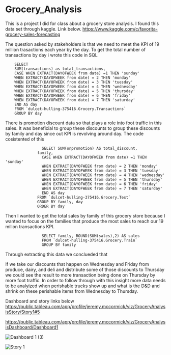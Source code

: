 # Grocery_Analysis
This is a project I did for class about a grocery store analysis. I found this data set through kaggle. Link below. 
https://www.kaggle.com/c/favorita-grocery-sales-forecasting


The question asked by stakeholders is that we need to meet the KPI of 19 million trasactions each year by the day. To get the total number of transactions by day i wrote this code in SQL 

        SELECT 
        SUM(transactions) as total_transactions,
        CASE WHEN EXTRACT(DAYOFWEEK from date) =1 THEN 'sunday' 
        WHEN EXTRACT(DAYOFWEEK from date) = 2 THEN 'monday'
        WHEN EXTRACT(DAYOFWEEK from date) = 3 THEN 'tuesday'
        WHEN EXTRACT(DAYOFWEEK from date) = 4 THEN 'wednesday'
        WHEN EXTRACT(DAYOFWEEK from date) = 5 THEN 'thursday'
        WHEN EXTRACT(DAYOFWEEK from date) = 6 THEN 'friday'
        WHEN EXTRACT(DAYOFWEEK from date) = 7 THEN 'saturday'
        END AS day
        FROM `dulcet-hulling-375416.Grocery.Transactions`
        GROUP BY day

  There is promotion discount data so that plays a role into foot traffic in this sales. It was beneficial to group these discounts to group these discounts by family and day since out KPI is revolving around day. The code cosistented of this 
  
                    SELECT SUM(onpromotion) AS total_discount, 
                  family,
                    CASE WHEN EXTRACT(DAYOFWEEK from date) =1 THEN 'sunday' 
                    WHEN EXTRACT(DAYOFWEEK from date) = 2 THEN 'monday'
                    WHEN EXTRACT(DAYOFWEEK from date) = 3 THEN 'tuesday'
                    WHEN EXTRACT(DAYOFWEEK from date) = 4 THEN 'wednesday'
                    WHEN EXTRACT(DAYOFWEEK from date) = 5 THEN 'thursday'
                    WHEN EXTRACT(DAYOFWEEK from date) = 6 THEN 'friday'
                    WHEN EXTRACT(DAYOFWEEK from date) = 7 THEN 'saturday'
                    END AS day
                  FROM `dulcet-hulling-375416.Grocery.Test`
                  GROUP BY family, day
                  ORDER BY day



  Then I wanted to get the total sales by family of this grocery store because I wanted to focus on the families that produce the most sales to reach our 19 millon transactions KPI. 

                    SELECT family, ROUND(SUM(sales),2) AS sales
                    FROM `dulcet-hulling-375416.Grocery.Train`
                    GROUP BY family

Through extracting this data we conclueded that 

If we take our discounts that happen on Wednesday and Friday from produce, dairy, and deli and distribute some of those discounts to Thursday we could see the result to more transaction being done on Thursday by more foot traffic. In order to follow through with this insight more data needs to be analyized when perishable trucks show up and what is the D&D and shrink on these perishable items from Wednesday to Thursday.


Dashboard and story links below 
https://public.tableau.com/app/profile/jeremy.mccormick/viz/GroceryAnalysisStory/Story1#5

https://public.tableau.com/app/profile/jeremy.mccormick/viz/GroceryAnalysisDashboard/Dashboard1


![Dashboard 1 (3)](https://github.com/SpotMcCormick/Grocery_Analysis/assets/132832823/a3a9cf0b-11b4-44ee-89c8-63ceef129d3f)



![Story 1](https://github.com/SpotMcCormick/Grocery_Analysis/assets/132832823/bac15909-b807-4d07-995d-f55602507030)

    
